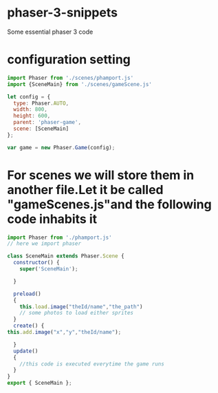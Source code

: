 # phaser-3-snippets
Some essential phaser 3 code

# configuration setting
```javascript
import Phaser from './scenes/phamport.js'
import {SceneMain} from './scenes/gameScene.js'

let config = {
  type: Phaser.AUTO,
  width: 800,
  height: 600,
  parent: 'phaser-game',
  scene: [SceneMain]
};

var game = new Phaser.Game(config);
```
# For scenes we will store them in another file.Let it be called "gameScenes.js"and the following code inhabits it

```javascript
import Phaser from './phamport.js'
// here we import phaser

class SceneMain extends Phaser.Scene {
  constructor() {
    super('SceneMain');

  }

  preload()
  {
    this.load.image("theId/name","the_path")
    // some photos to load either sprites
  }
  create() {
this.add.image("x","y","theId/name");

  }
  update()
  {
    //this code is executed everytime the game runs  
  }
}
export { SceneMain };
```
